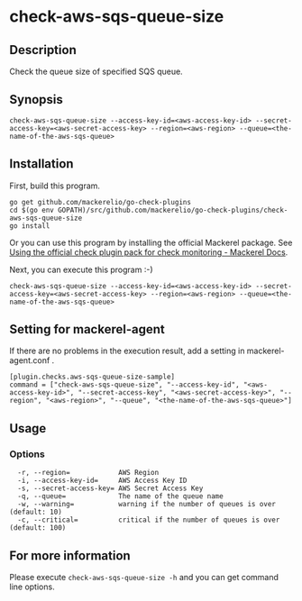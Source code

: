 # check-aws-sqs-queue-size

## Description
Check the queue size of specified SQS queue.

## Synopsis
```
check-aws-sqs-queue-size --access-key-id=<aws-access-key-id> --secret-access-key=<aws-secret-access-key> --region=<aws-region> --queue=<the-name-of-the-aws-sqs-queue>
```

## Installation

First, build this program.

```
go get github.com/mackerelio/go-check-plugins
cd $(go env GOPATH)/src/github.com/mackerelio/go-check-plugins/check-aws-sqs-queue-size
go install
```

Or you can use this program by installing the official Mackerel package. See [Using the official check plugin pack for check monitoring - Mackerel Docs](https://mackerel.io/docs/entry/howto/mackerel-check-plugins).


Next, you can execute this program :-)

```
check-aws-sqs-queue-size --access-key-id=<aws-access-key-id> --secret-access-key=<aws-secret-access-key> --region=<aws-region> --queue=<the-name-of-the-aws-sqs-queue>
```


## Setting for mackerel-agent

If there are no problems in the execution result, add a setting in mackerel-agent.conf .

```
[plugin.checks.aws-sqs-queue-size-sample]
command = ["check-aws-sqs-queue-size", "--access-key-id", "<aws-access-key-id>", "--secret-access-key", "<aws-secret-access-key>", "--region", "<aws-region>", "--queue", "<the-name-of-the-aws-sqs-queue>"]
```

## Usage
### Options

```
  -r, --region=            AWS Region
  -i, --access-key-id=     AWS Access Key ID
  -s, --secret-access-key= AWS Secret Access Key
  -q, --queue=             The name of the queue name
  -w, --warning=           warning if the number of queues is over (default: 10)
  -c, --critical=          critical if the number of queues is over (default: 100)
```

## For more information
Please execute `check-aws-sqs-queue-size -h` and you can get command line options.
